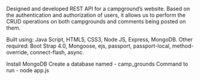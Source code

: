 
Designed and developed REST API for a campground’s website. Based on the authentication and authorization of users, it allows us to perform the
CRUD operations on both campgrounds and comments being posted on them.

Built using: Java Script, HTML5, CSS3, Node JS, Express, MongoDB.
Other required: Boot Strap 4.0, Mongoose, ejs, passport, passport-local, method-override, connect-flash, async.

Install MongoDB
Create a database named - camp_grounds
Command to run  - node app.js
